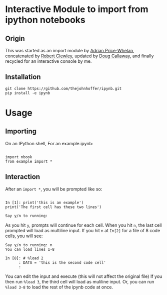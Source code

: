 # Interactive Module to import from ipython notebooks

## Origin

This was started as an import module by [Adrian Price-Whelan][0], concatenated by [Robert Clewley][1], updated by [Doug Callaway][2], and finally recycled for an interactive console by me. 

[0]: http://jupyter-notebook.readthedocs.io/en/latest/examples/Notebook/Importing%20Notebooks.html
[1]: https://gist.github.com/robclewley/75b7719119892b99d73b
[2]: https://gist.github.com/DCAL12/1a872bd63bedfb7b12612c8a7ec0f52e

## Installation

```
git clone https://github.com/thejohnhoffer/ipynb.git
pip install -e ipynb
```

# Usage

## Importing

On an IPython shell,
For an example.ipynb:

```

import nbook
from example import *

```

## Interaction

After an `import *`, you will be prompted like so:

```

In [1]: print('this is an example')
print('The first cell has these two lines')

Say y/n to running: 

```

As you hit `y`, prompts will continue for each cell.
When you hit `n`, the last cell prompted will load as multiline input.
If you hit `n` at `In[2]` for a file of 8 code cells, you will see:

```
Say y/n to running: n                               
You can load lines 1-8                            
                                                    
In [8]: # %load 2                                   
      : DATA = 'this is the second code cell'
      :                                             
```

You can edit the input and execute (this will not affect the original file)
If you then run `%load 3`, the third cell will load as muliline input.
Or, you can run `%load 3-8` to load the rest of the ipynb code at once.
